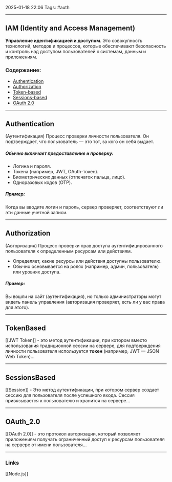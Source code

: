 2025-01-18 22:06
Tags: #auth

---

## IAM (Identity and Access Management)
**Управление идентификацией и доступом**.
Это совокупность технологий, методов и процессов, которые обеспечивают безопасность и контроль над доступом пользователей к системам, данным и приложениям.

### Содержание:
- [Authentication](#Authentication)
- [Authorization](#Authorization)
- [Token-based](#TokenBased)
- [Sessions-based](#SessionsBased)
- [OAuth 2.0](#OAuth_2.0)
---
## Authentication
 (Аутентификация) Процесс проверки личности пользователя. Он подтверждает, что пользователь — это тот, за кого он себя выдает.  
##### Обычно включает предоставление и проверку:
- Логина и пароля.
- Токена (например, JWT, OAuth-токен).
- Биометрических данных (отпечаток пальца, лицо).
- Одноразовых кодов (OTP).

##### Пример:
Когда вы вводите логин и пароль, сервер проверяет, соответствуют ли эти данные учетной записи.

---

## Authorization
(Авторизация) Процесс проверки прав доступа аутентифицированного пользователя к определенным ресурсам или действиям.

- Определяет, какие ресурсы или действия доступны пользователю.
- Обычно основывается на ролях (например, админ, пользователь) или уровнях доступа.

##### Пример:

Вы вошли на сайт (аутентификация), но только администраторы могут видеть панель управления (авторизация проверяет, есть ли у вас права для этого).

---

## TokenBased
[[JWT Token]] - это метод аутентификации, при котором вместо использования традиционной сессии на сервере, для подтверждения личности пользователя используется **токен** (например, JWT — JSON Web Token)...

---

## SessionsBased
[[Session]] - Это метод аутентификации, при котором сервер создает сессию для пользователя после успешного входа. Сессия привязывается к пользователю и хранится на сервере...

---

## OAuth_2.0
[[OAuth 2.0]] - это протокол авторизации, который позволяет приложениям получать ограниченный доступ к ресурсам пользователя на сервере от имени пользователя...

---
### Links
[[Node.js]]
